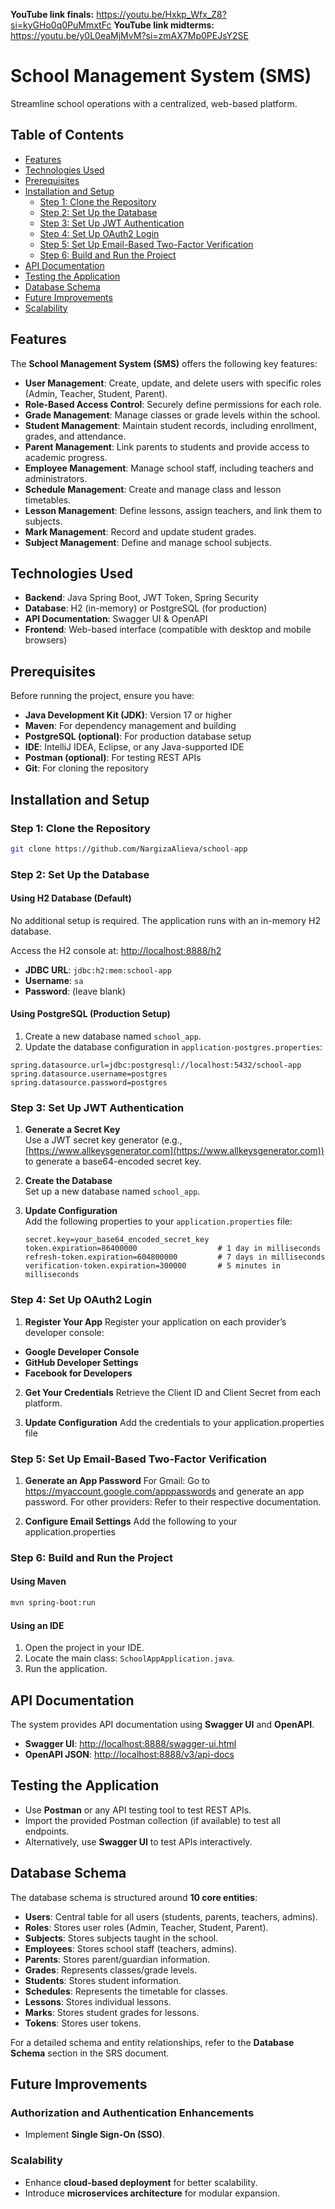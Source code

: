 **YouTube link finals:** https://youtu.be/Hxkp_Wfx_Z8?si=kyGHo0q0PuMmxtFc
**YouTube link midterms:** https://youtu.be/y0L0eaMjMvM?si=zmAX7Mp0PEJsY2SE 

# School Management System (SMS)

Streamline school operations with a centralized, web-based platform.

## Table of Contents
- [Features](#features)
- [Technologies Used](#technologies-used)
- [Prerequisites](#prerequisites)
- [Installation and Setup](#installation-and-setup)
  - [Step 1: Clone the Repository](#step-1-clone-the-repository)
  - [Step 2: Set Up the Database](#step-2-set-up-the-database)
  - [Step 3: Set Up JWT Authentication](#step-3-set-up-jwt-authentication)
  - [Step 4: Set Up OAuth2 Login](#step-4-set-up-oauth2-login)
  - [Step 5: Set Up Email-Based Two-Factor Verification](#step-5-set-up-email-based-two-factor-verification)
  - [Step 6: Build and Run the Project](#step-6-build-and-run-the-project)
- [API Documentation](#api-documentation)
- [Testing the Application](#testing-the-application)
- [Database Schema](#database-schema)
- [Future Improvements](#future-improvements)
- [Scalability](#scalability)

## Features
The **School Management System (SMS)** offers the following key features:
- **User Management**: Create, update, and delete users with specific roles (Admin, Teacher, Student, Parent).
- **Role-Based Access Control**: Securely define permissions for each role.
- **Grade Management**: Manage classes or grade levels within the school.
- **Student Management**: Maintain student records, including enrollment, grades, and attendance.
- **Parent Management**: Link parents to students and provide access to academic progress.
- **Employee Management**: Manage school staff, including teachers and administrators.
- **Schedule Management**: Create and manage class and lesson timetables.
- **Lesson Management**: Define lessons, assign teachers, and link them to subjects.
- **Mark Management**: Record and update student grades.
- **Subject Management**: Define and manage school subjects.

## Technologies Used
- **Backend**: Java Spring Boot, JWT Token, Spring Security
- **Database**: H2 (in-memory) or PostgreSQL (for production)
- **API Documentation**: Swagger UI & OpenAPI
- **Frontend**: Web-based interface (compatible with desktop and mobile browsers)

## Prerequisites
Before running the project, ensure you have:
- **Java Development Kit (JDK)**: Version 17 or higher
- **Maven**: For dependency management and building
- **PostgreSQL (optional)**: For production database setup
- **IDE**: IntelliJ IDEA, Eclipse, or any Java-supported IDE
- **Postman (optional)**: For testing REST APIs
- **Git**: For cloning the repository

## Installation and Setup
### Step 1: Clone the Repository
```bash
git clone https://github.com/NargizaAlieva/school-app
```

### Step 2: Set Up the Database
#### Using H2 Database (Default)
No additional setup is required. The application runs with an in-memory H2 database.

Access the H2 console at: [http://localhost:8888/h2](http://localhost:8888/h2)
- **JDBC URL**: `jdbc:h2:mem:school-app`
- **Username**: `sa`
- **Password**: (leave blank)

#### Using PostgreSQL (Production Setup)
1. Create a new database named `school_app`.
2. Update the database configuration in `application-postgres.properties`:
```properties
spring.datasource.url=jdbc:postgresql://localhost:5432/school-app
spring.datasource.username=postgres
spring.datasource.password=postgres
```
### Step 3: Set Up JWT Authentication

1. **Generate a Secret Key**  
   Use a JWT secret key generator (e.g., [https://www.allkeysgenerator.com](https://www.allkeysgenerator.com)) to generate a base64-encoded secret key.

2. **Create the Database**  
   Set up a new database named `school_app`.

3. **Update Configuration**  
   Add the following properties to your `application.properties` file:

   ```properties
   secret.key=your_base64_encoded_secret_key
   token.expiration=86400000                  # 1 day in milliseconds
   refresh-token.expiration=604800000         # 7 days in milliseconds
   verification-token.expiration=300000       # 5 minutes in milliseconds

### Step 4: Set Up OAuth2 Login
1. **Register Your App**
Register your application on each provider’s developer console:

- **Google Developer Console**
- **GitHub Developer Settings**
- **Facebook for Developers**

2. **Get Your Credentials**
Retrieve the Client ID and Client Secret from each platform.

3. **Update Configuration**
Add the credentials to your application.properties file

### Step 5: Set Up Email-Based Two-Factor Verification
1. **Generate an App Password**
For Gmail: Go to https://myaccount.google.com/apppasswords and generate an app password.
For other providers: Refer to their respective documentation.

2. **Configure Email Settings**
Add the following to your application.properties

### Step 6: Build and Run the Project
#### Using Maven
```bash
mvn spring-boot:run
```

#### Using an IDE
1. Open the project in your IDE.
2. Locate the main class: `SchoolAppApplication.java`.
3. Run the application.

## API Documentation
The system provides API documentation using **Swagger UI** and **OpenAPI**.
- **Swagger UI**: [http://localhost:8888/swagger-ui.html](http://localhost:8888/swagger-ui.html)
- **OpenAPI JSON**: [http://localhost:8888/v3/api-docs](http://localhost:8888/v3/api-docs)

## Testing the Application
- Use **Postman** or any API testing tool to test REST APIs.
- Import the provided Postman collection (if available) to test all endpoints.
- Alternatively, use **Swagger UI** to test APIs interactively.

## Database Schema
The database schema is structured around **10 core entities**:
- **Users**: Central table for all users (students, parents, teachers, admins).
- **Roles**: Stores user roles (Admin, Teacher, Student, Parent).
- **Subjects**: Stores subjects taught in the school.
- **Employees**: Stores school staff (teachers, admins).
- **Parents**: Stores parent/guardian information.
- **Grades**: Represents classes/grade levels.
- **Students**: Stores student information.
- **Schedules**: Represents the timetable for classes.
- **Lessons**: Stores individual lessons.
- **Marks**: Stores student grades for lessons.
- **Tokens**: Stores user tokens.

For a detailed schema and entity relationships, refer to the **Database Schema** section in the SRS document.

## Future Improvements
### Authorization and Authentication Enhancements
- Implement **Single Sign-On (SSO)**.

### Scalability
- Enhance **cloud-based deployment** for better scalability.
- Introduce **microservices architecture** for modular expansion.
